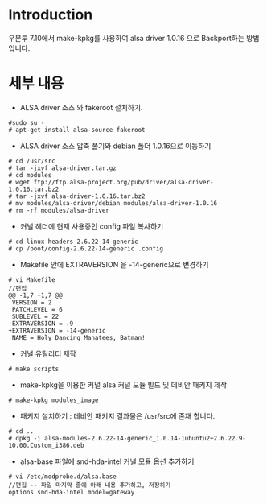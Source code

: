 # Introduction #

우분투 7.10에서  make-kpkg를 사용하여 alsa driver 1.0.16 으로 Backport하는 방법입니다.


# 세부 내용 #


  * ALSA driver 소스 와 fakeroot 설치하기.

```
#sudo su -
# apt-get install alsa-source fakeroot
```

  * ALSA driver 소스 압축 풀기와 debian 폴더 1.0.16으로 이동하기

```
# cd /usr/src
# tar -jxvf alsa-driver.tar.gz
# cd modules
# wget ftp://ftp.alsa-project.org/pub/driver/alsa-driver-1.0.16.tar.bz2
# tar -jxvf alsa-driver-1.0.16.tar.bz2
# mv modules/alsa-driver/debian modules/alsa-driver-1.0.16
# rm -rf modules/alsa-driver
```

  * 커널 헤더에 현재 사용중인 config 파일 복사하기

```
# cd linux-headers-2.6.22-14-generic
# cp /boot/config-2.6.22-14-generic .config
```

  * Makefile 안에  EXTRAVERSION 을 -14-generic으로 변경하기

```
# vi Makefile
//편집
@@ -1,7 +1,7 @@
 VERSION = 2
 PATCHLEVEL = 6
 SUBLEVEL = 22
-EXTRAVERSION = .9
+EXTRAVERSION = -14-generic
 NAME = Holy Dancing Manatees, Batman!
```

  * 커널 유틸리티 제작

```
# make scripts
```

  * make-kpkg을 이용한 커널 alsa 커널 모듈 빌드 및 데비안 패키지 제작

```
# make-kpkg modules_image
```

  * 패키지 설치하기 : 데비안 패키지 결과물은 /usr/src에 존재 합니다.

```
# cd ..
# dpkg -i alsa-modules-2.6.22-14-generic_1.0.14-1ubuntu2+2.6.22.9-10.00.Custom_i386.deb
```

  * alsa-base 파일에 snd-hda-intel 커널 모듈 옵션 추가하기

```
# vi /etc/modprobe.d/alsa.base
//편집 -- 파일 마지막 줄에 아래 내용 추가하고, 저장하기
options snd-hda-intel model=gateway
```
